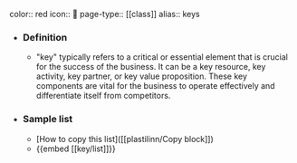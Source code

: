 color:: red
icon:: 🔑
page-type:: [[class]]
alias:: keys

- ### Definition 
  - "key" typically refers to a critical or essential element that is crucial for the success of the business. It can be a key resource, key activity, key partner, or key value proposition. These key components are vital for the business to operate effectively and differentiate itself from competitors.
- ### Sample list
  - [How to copy this list]([[plastilinn/Copy block]])
  - {{embed [[key/list]]}}



